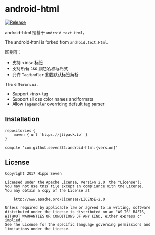 # android-html

[![Release](https://jitpack.io/v/seven332/android-html.svg)](https://jitpack.io/#seven332/android-html)

android-html 是基于 `android.text.Html`。

The android-html is forked from `android.text.Html`.

区别有：
* 支持 \<ins\> 标签
* 支持所有 css 颜色名称与格式
* 允许 `TagHandler` 重载默认标签解析

The differences:
* Support \<ins\> tag
* Support all css color names and formats
* Allow `TagHandler` overriding default tag parser

## Installation

```
repositories {
    maven { url 'https://jitpack.io' }
}

compile 'com.github.seven332:android-html:{version}'
```

## License

```
Copyright 2017 Hippo Seven

Licensed under the Apache License, Version 2.0 (the "License");
you may not use this file except in compliance with the License.
You may obtain a copy of the License at

    http://www.apache.org/licenses/LICENSE-2.0

Unless required by applicable law or agreed to in writing, software
distributed under the License is distributed on an "AS IS" BASIS,
WITHOUT WARRANTIES OR CONDITIONS OF ANY KIND, either express or implied.
See the License for the specific language governing permissions and
limitations under the License.
```

